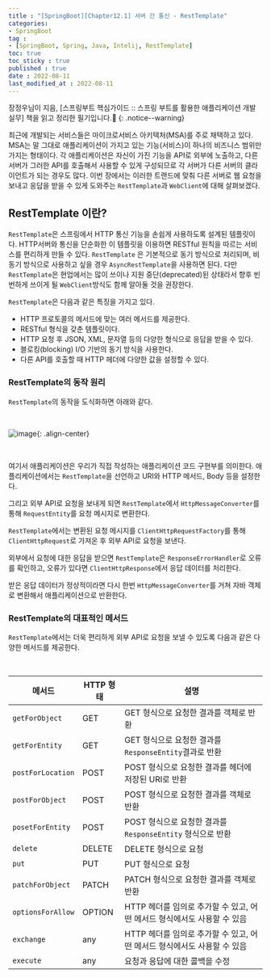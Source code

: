 ```yaml
---
title : "[SpringBoot][Chapter12.1] 서버 간 통신 - RestTemplate"
categories:
- SpringBoot
tag :
- [SpringBoot, Spring, Java, Intelij, RestTemplate]
toc: true
toc_sticky : true
published : true
date : 2022-08-11
last_modified_at : 2022-08-11
---
```






장정우님이 지음, [스프링부트 핵심가이드 :: 스프링 부트를 활용한 애플리케이션 개발 실무] 책을 읽고 정리한 필기입니다.📢
{: .notice--warning}





 최근에 개발되는 서비스들은 마이크로서비스 아키텍처(MSA)를 주로 채택하고 있다. MSA는 말 그대로 애플리케이션이 가지고 있는 기능(서비스)이 하나의 비즈니스 범위만 가지는 형태이다. 각 애플리케이션은 자신이 가진 기능을 API로 외부에 노출하고, 다른 서버가 그러한 API를 호출해서 사용할 수 있게 구성되므로 각 서버가 다른 서버의 클라이언트가 되는 경우도 많다. 이번 장에서는 이러한 트랜드에 맞춰 다른 서버로 웹 요청을 보내고 응답을 받을 수 있게 도와주는 `RestTemplate`과 `WebClient`에 대해 살펴보겠다.



## RestTemplate 이란?

`RestTemplate`은 스프링에서 HTTP 통신 기능을 손쉽게 사용하도록 설계된 템플릿이다. HTTP서버와 통신을 단순화한 이 템플릿을 이용하면 RESTful 원칙을 따르는 서비스를 편리하게 만들 수 있다. `RestTemplate` 은 기본적으로 동기 방식으로 처리되며, 비동기 방식으로 사용하고 싶을 경우 `AsyncRestTemplate`을 사용하면 된다. 다만 `RestTemplate`은 현업에서는 많이 쓰이나 지원 중단(deprecated)된 상태라서 향후 빈번하게 쓰이게 될 `WebClient`방식도 함께 알아둘 것을 권장한다.

`RestTemplate`은 다음과 같은 특징을 가지고 있다.

- HTTP 프로토콜의 메서드에 맞는 여러 메서드를 제공한다.
- RESTful 형식을 갖춘 템플릿이다.
- HTTP 요청 후 JSON, XML, 문자열 등의 다양한 형식으로 응답을 받을 수 있다.
- 블로킹(blocking) I/O 기반의 동기 방식을 사용한다.
- 다른 API를 호출할 때 HTTP 헤더에 다양한 값을 설정할 수 있다.



### RestTemplate의 동작 원리

`RestTemplate`의 동작을 도식화하면 아래와 같다.

<br>

![image](https://user-images.githubusercontent.com/13410737/184143753-55f050ca-988e-4ad5-a18b-71bd78c3f553.png){: .align-center}

<br>

여기서 애플리케이션은 우리가 직접 작성하는 애플리케이션 코드 구현부를 의미한다. 애플리케이션에서는 `RestTemplate`을 선언하고 URI와 HTTP 메서드, Body 등을 설정한다.

그리고 외부 API로 요청을 보내게 되면 `RestTemplate`에서 `HttpMessageConverter`를 통해 `RequestEntity`를 요청 메시지로 변환한다.

`RestTemplate`에서는 변환된 요청 메시지를 `ClientHttpRequestFactory`를 통해 `ClientHttpRequest`로 가져온 후 외부 API로 요청을 보낸다.

외부에서 요청에 대한 응답을 받으면 `RestTemplate`은 `ResponseErrorHandler`로 오류를 확인하고, 오류가 있다면 `ClientHttpResponse`에서 응답 데이터를 처리한다.

받은 응답 데이터가 정상적이라면 다시 한번 `HttpMessageConverter`를 거쳐 자바 객체로 변환해서 애플리케이션으로 반환한다.



### RestTemplate의 대표적인 메서드

`RestTemplate`에서는 더욱 편리하게 외부 API로 요청을 보낼 수 있도록 다음과 같은 다양한 메서드를 제공한다.

<br>

| 메서드            | HTTP 형태 | 설명                                                         |
| ----------------- | --------- | ------------------------------------------------------------ |
| `getForObject`    | GET       | GET 형식으로 요청한 결과를 객체로 반환                       |
| `getForEntity`    | GET       | GET 형식으로 요청한 결과를 `ResponseEntity`결과로 반환       |
| `postForLocation` | POST      | POST 형식으로 요청한 결과를 헤더에 저장된 URI로 반환         |
| `postForObject`   | POST      | POST 형식으로 요청한 결과를 객체로 반환                      |
| `posetForEntity`  | POST      | POST 형식으로 요청한 결과를 `ResponseEntity` 형식으로 반환   |
| `delete`          | DELETE    | DELETE 형식으로 요청                                         |
| `put`             | PUT       | PUT 형식으로 요청                                            |
| `patchForObject`  | PATCH     | PATCH 형식으로 요청한 결과를 객체로 반환                     |
| `optionsForAllow` | OPTION    | HTTP 헤더를 임의로 추가할 수 있고, 어떤 메서드 형식에서도 사용할 수 있음 |
| `exchange`        | any       | HTTP 헤더를 임의로 추가할 수 있고, 어떤 메서드 형식에서도 사용할 수 있음 |
| `execute`         | any       | 요청과 응답에 대한 콜백을 수정                               |

